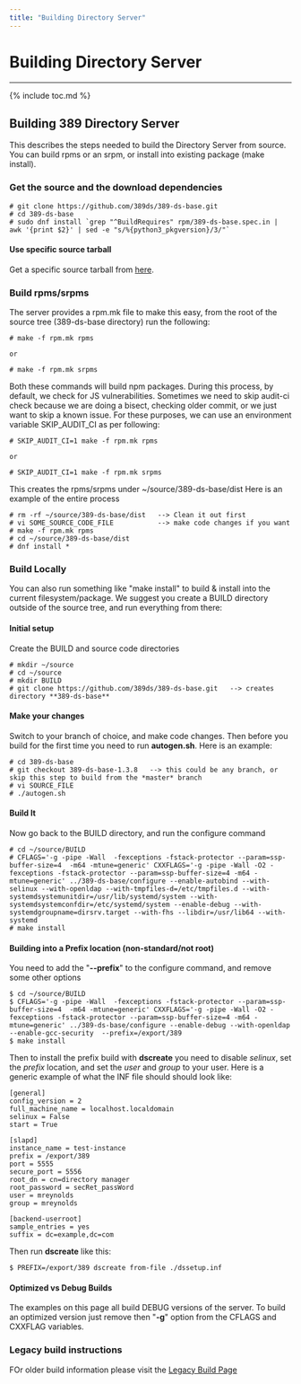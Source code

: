 ```yaml
---
title: "Building Directory Server"
---
```


# Building Directory Server
---------------------

{% include toc.md %}


## Building 389 Directory Server

This describes the steps needed to build the Directory Server from source.  You can build rpms or an srpm, or install into existing package (make install).

### Get the source and the download dependencies

    # git clone https://github.com/389ds/389-ds-base.git
    # cd 389-ds-base
    # sudo dnf install `grep "^BuildRequires" rpm/389-ds-base.spec.in | awk '{print $2}' | sed -e "s/%{python3_pkgversion}/3/"`

#### Use specific source tarball

Get a specific source tarball from [here](../development/source.html).

### Build rpms/srpms

The server provides a rpm.mk file to make this easy, from the root of the source tree (389-ds-base directory) run the following:

    # make -f rpm.mk rpms

    or

    # make -f rpm.mk srpms

Both these commands will build npm packages. During this process, by default, we check for JS vulnerabilities.
Sometimes we need to skip audit-ci check because we are doing a bisect, checking older commit, or we just want to skip a known issue. For these purposes, we can use an environment variable SKIP_AUDIT_CI as per following:

    # SKIP_AUDIT_CI=1 make -f rpm.mk rpms

    or

    # SKIP_AUDIT_CI=1 make -f rpm.mk srpms

This creates the rpms/srpms under ~/source/389-ds-base/dist  Here is an example of the entire process

    # rm -rf ~/source/389-ds-base/dist   --> Clean it out first
    # vi SOME_SOURCE_CODE_FILE           --> make code changes if you want
    # make -f rpm.mk rpms
    # cd ~/source/389-ds-base/dist
    # dnf install *

### Build Locally

You can also run something like "make install" to build & install into the current filesystem/package.  We suggest you create a BUILD directory outside of the source tree, and run everything from there:

#### Initial setup

Create the BUILD and source code directories

    # mkdir ~/source
    # cd ~/source
    # mkdir BUILD
    # git clone https://github.com/389ds/389-ds-base.git   --> creates directory **389-ds-base**

#### Make your changes

Switch to your branch of choice, and make code changes.  Then before you build for the first time you need to run **autogen.sh**.  Here is an example:

    # cd 389-ds-base
    # git checkout 389-ds-base-1.3.8   --> this could be any branch, or skip this step to build from the *master* branch
    # vi SOURCE_FILE
    # ./autogen.sh

#### Build It

Now go back to the BUILD directory, and run the configure command

    # cd ~/source/BUILD
    # CFLAGS='-g -pipe -Wall  -fexceptions -fstack-protector --param=ssp-buffer-size=4  -m64 -mtune=generic' CXXFLAGS='-g -pipe -Wall -O2 -fexceptions -fstack-protector --param=ssp-buffer-size=4 -m64 -mtune=generic' ../389-ds-base/configure --enable-autobind --with-selinux --with-openldap --with-tmpfiles-d=/etc/tmpfiles.d --with-systemdsystemunitdir=/usr/lib/systemd/system --with-systemdsystemconfdir=/etc/systemd/system --enable-debug --with-systemdgroupname=dirsrv.target --with-fhs --libdir=/usr/lib64 --with-systemd
    # make install

#### Building into a Prefix location (non-standard/not root)

You need to add the "**\-\-prefix**" to the configure command, and remove some other options

    $ cd ~/source/BUILD
    $ CFLAGS='-g -pipe -Wall  -fexceptions -fstack-protector --param=ssp-buffer-size=4  -m64 -mtune=generic' CXXFLAGS='-g -pipe -Wall -O2 -fexceptions -fstack-protector --param=ssp-buffer-size=4 -m64 -mtune=generic' ../389-ds-base/configure --enable-debug --with-openldap --enable-gcc-security  --prefix=/export/389
    $ make install

Then to install the prefix build with **dscreate** you need to disable *selinux*, set the *prefix* location, and set the *user* and *group* to your user.  Here is a generic example of what the INF file should should look like:

    [general]
    config_version = 2
    full_machine_name = localhost.localdomain
    selinux = False
    start = True

    [slapd]
    instance_name = test-instance
    prefix = /export/389
    port = 5555
    secure_port = 5556
    root_dn = cn=directory manager
    root_password = secRet_passWord
    user = mreynolds
    group = mreynolds

    [backend-userroot]
    sample_entries = yes
    suffix = dc=example,dc=com

Then run **dscreate** like this:

    $ PREFIX=/export/389 dscreate from-file ./dssetup.inf


#### Optimized vs Debug Builds

The examples on this page all build DEBUG versions of the server.  To build an optimized version just remove then "**-g**" option from the CFLAGS and CXXFLAG variables.


### Legacy build instructions

FOr older build information please visit the [Legacy Build Page](legacy-building.html)
